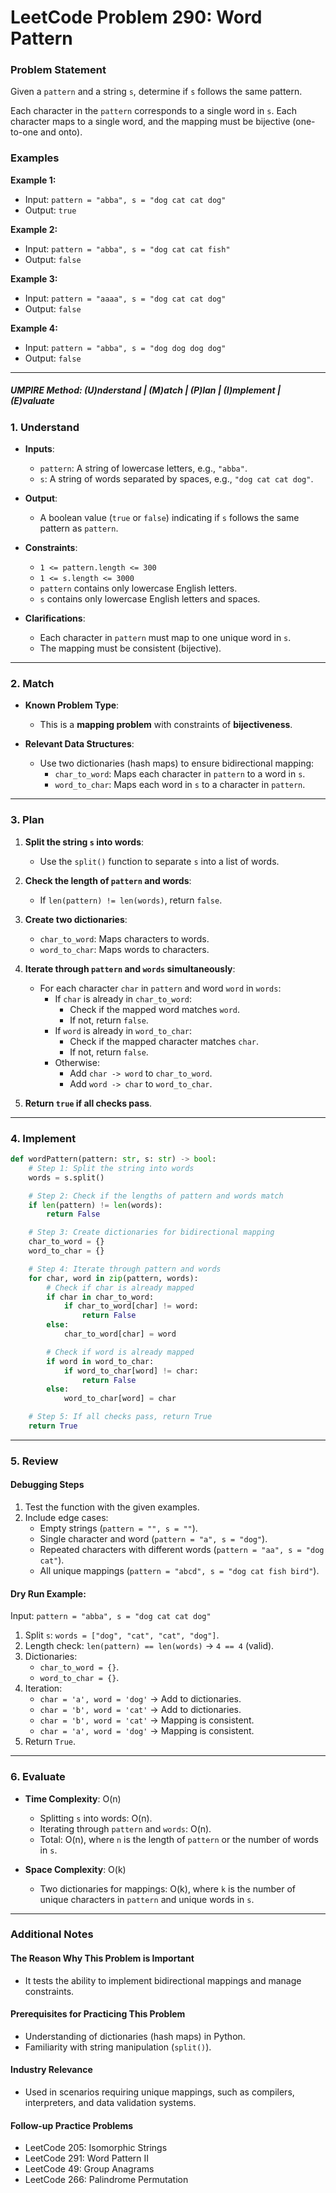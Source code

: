 
# LeetCode Problem 290: Word Pattern

### Problem Statement

Given a `pattern` and a string `s`, determine if `s` follows the same pattern.

Each character in the `pattern` corresponds to a single word in `s`. Each character maps to a single word, and the mapping must be bijective (one-to-one and onto).

### Examples

**Example 1:**

- Input: `pattern = "abba", s = "dog cat cat dog"`
- Output: `true`

**Example 2:**

- Input: `pattern = "abba", s = "dog cat cat fish"`
- Output: `false`

**Example 3:**

- Input: `pattern = "aaaa", s = "dog cat cat dog"`
- Output: `false`

**Example 4:**

- Input: `pattern = "abba", s = "dog dog dog dog"`
- Output: `false`

---

##### UMPIRE Method: (U)nderstand | (M)atch | (P)lan | (I)mplement | (E)valuate
### 1. Understand

- **Inputs**:
  - `pattern`: A string of lowercase letters, e.g., `"abba"`.
  - `s`: A string of words separated by spaces, e.g., `"dog cat cat dog"`.
  
- **Output**:
  - A boolean value (`true` or `false`) indicating if `s` follows the same pattern as `pattern`.

- **Constraints**:
  - `1 <= pattern.length <= 300`
  - `1 <= s.length <= 3000`
  - `pattern` contains only lowercase English letters.
  - `s` contains only lowercase English letters and spaces.

- **Clarifications**:
  - Each character in `pattern` must map to one unique word in `s`.
  - The mapping must be consistent (bijective).

---

### 2. Match

- **Known Problem Type**:
  - This is a **mapping problem** with constraints of **bijectiveness**.

- **Relevant Data Structures**:
  - Use two dictionaries (hash maps) to ensure bidirectional mapping:
    - `char_to_word`: Maps each character in `pattern` to a word in `s`.
    - `word_to_char`: Maps each word in `s` to a character in `pattern`.

---

### 3. Plan

1. **Split the string `s` into words**:
   - Use the `split()` function to separate `s` into a list of words.

2. **Check the length of `pattern` and words**:
   - If `len(pattern) != len(words)`, return `false`.

3. **Create two dictionaries**:
   - `char_to_word`: Maps characters to words.
   - `word_to_char`: Maps words to characters.

4. **Iterate through `pattern` and `words` simultaneously**:
   - For each character `char` in `pattern` and word `word` in `words`:
     - If `char` is already in `char_to_word`:
       - Check if the mapped word matches `word`.
       - If not, return `false`.
     - If `word` is already in `word_to_char`:
       - Check if the mapped character matches `char`.
       - If not, return `false`.
     - Otherwise:
       - Add `char -> word` to `char_to_word`.
       - Add `word -> char` to `word_to_char`.

5. **Return `true` if all checks pass**.

---

### 4. Implement

```python
def wordPattern(pattern: str, s: str) -> bool:
    # Step 1: Split the string into words
    words = s.split()

    # Step 2: Check if the lengths of pattern and words match
    if len(pattern) != len(words):
        return False

    # Step 3: Create dictionaries for bidirectional mapping
    char_to_word = {}
    word_to_char = {}

    # Step 4: Iterate through pattern and words
    for char, word in zip(pattern, words):
        # Check if char is already mapped
        if char in char_to_word:
            if char_to_word[char] != word:
                return False
        else:
            char_to_word[char] = word

        # Check if word is already mapped
        if word in word_to_char:
            if word_to_char[word] != char:
                return False
        else:
            word_to_char[word] = char

    # Step 5: If all checks pass, return True
    return True
```

---

### 5. Review

#### Debugging Steps
1. Test the function with the given examples.
2. Include edge cases:
   - Empty strings (`pattern = "", s = ""`).
   - Single character and word (`pattern = "a", s = "dog"`).
   - Repeated characters with different words (`pattern = "aa", s = "dog cat"`).
   - All unique mappings (`pattern = "abcd", s = "dog cat fish bird"`).

#### Dry Run Example:
Input: `pattern = "abba", s = "dog cat cat dog"`

1. Split `s`: `words = ["dog", "cat", "cat", "dog"]`.
2. Length check: `len(pattern) == len(words)` → `4 == 4` (valid).
3. Dictionaries:
   - `char_to_word = {}`.
   - `word_to_char = {}`.
4. Iteration:
   - `char = 'a', word = 'dog'` → Add to dictionaries.
   - `char = 'b', word = 'cat'` → Add to dictionaries.
   - `char = 'b', word = 'cat'` → Mapping is consistent.
   - `char = 'a', word = 'dog'` → Mapping is consistent.
5. Return `True`.

---

### 6. Evaluate

- **Time Complexity**: O(n)
  - Splitting `s` into words: O(n).
  - Iterating through `pattern` and `words`: O(n).
  - Total: O(n), where `n` is the length of `pattern` or the number of words in `s`.

- **Space Complexity**: O(k)
  - Two dictionaries for mappings: O(k), where `k` is the number of unique characters in `pattern` and unique words in `s`.

---

### Additional Notes

#### The Reason Why This Problem is Important
- It tests the ability to implement bidirectional mappings and manage constraints.

#### Prerequisites for Practicing This Problem
- Understanding of dictionaries (hash maps) in Python.
- Familiarity with string manipulation (`split()`).

#### Industry Relevance
- Used in scenarios requiring unique mappings, such as compilers, interpreters, and data validation systems.

#### Follow-up Practice Problems
- LeetCode 205: Isomorphic Strings
- LeetCode 291: Word Pattern II
- LeetCode 49: Group Anagrams
- LeetCode 266: Palindrome Permutation
